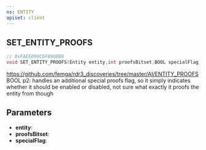 ```yaml
---
ns: ENTITY
apiset: client
---
```

## SET_ENTITY_PROOFS

```c
// 0xFAEE099C6F890BB8
void SET_ENTITY_PROOFS(Entity entity,int proofsBitset,BOOL specialFlag);
```

https://github.com/femga/rdr3_discoveries/tree/master/AI/ENTITY_PROOFS
BOOL p2: handles an additional special proofs flag, so it simply indicates whether it should be enabled or disabled, not sure what exactly it proofs the entity from though

## Parameters
* **entity**:
* **proofsBitset**:
* **specialFlag**: